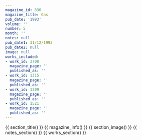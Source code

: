 ```yaml
---
magazine_id: 830
magazine_title: Gas
pub_date: '1993'
volume: ''
number: 5
month: ''
notes: null
pub_date1: 31/12/1993
pub_date2: null
image: null
works_included:
- work_id: 3708
  magazine_page: ''
  published_as: ''
- work_id: 1315
  magazine_page: ''
  published_as: ''
- work_id: 1309
  magazine_page: ''
  published_as: ''
- work_id: 1521
  magazine_page: ''
  published_as: ''
---
```


{{ section_title() }}
{{ magazine_info() }}
{{ section_image() }}
{{ notes_section() }}
{{ works_section() }}

